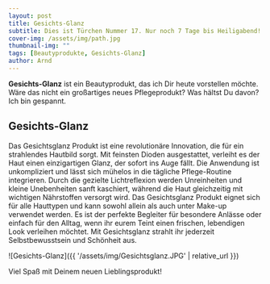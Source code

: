 ```yaml
---
layout: post
title: Gesichts-Glanz
subtitle: Dies ist Türchen Nummer 17. Nur noch 7 Tage bis Heiligabend!
cover-img: /assets/img/path.jpg
thumbnail-img: ""
tags: [Beautyprodukte, Gesichts-Glanz]
author: Arnd
---
```


**Gesichts-Glanz** ist ein Beautyprodukt, das ich Dir heute vorstellen möchte. Wäre das nicht ein großartiges neues Pflegeprodukt? Was hältst Du davon? Ich bin gespannt. 

## Gesichts-Glanz

Das Gesichtsglanz Produkt ist eine revolutionäre Innovation, die für ein strahlendes Hautbild sorgt. Mit feinsten Dioden ausgestattet, verleiht es der Haut einen einzigartigen Glanz, der sofort ins Auge fällt. Die Anwendung ist unkompliziert und lässt sich mühelos in die tägliche Pflege-Routine integrieren. Durch die gezielte Lichtreflexion werden Unreinheiten und kleine Unebenheiten sanft kaschiert, während die Haut gleichzeitig mit wichtigen Nährstoffen versorgt wird. Das Gesichtsglanz Produkt eignet sich für alle Hauttypen und kann sowohl allein als auch unter Make-up verwendet werden. Es ist der perfekte Begleiter für besondere Anlässe oder einfach für den Alltag, wenn ihr eurem Teint einen frischen, lebendigen Look verleihen möchtet. Mit Gesichtsglanz strahlt ihr jederzeit Selbstbewusstsein und Schönheit aus.

![Gesichts-Glanz]({{ '/assets/img/Gesichtsglanz.JPG' | relative_url }})

Viel Spaß mit Deinem neuen Lieblingsprodukt!